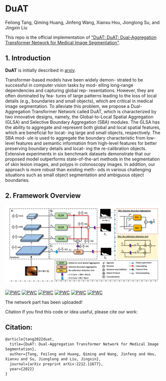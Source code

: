 # DuAT
Feilong Tang, Qiming Huang, Jinfeng Wang, Xianxu Hou, Jionglong Su, and Jingxin Liu

This repo is the official implementation of ["DuAT: DuAT: Dual-Aggregation Transformer Network for Medical Image Segmentation"](https://arxiv.org/abs/2212.11677). 

## 1. Introduction
**DuAT** is initially described in [arxiv](https://arxiv.org/pdf/2212.11677.pdf).

Transformer-based models have been widely demon- strated to be successful in computer vision tasks by mod- elling long-range dependencies and capturing global rep- resentations. However, they are often dominated by fea- tures of large patterns leading to the loss of local details (e.g., boundaries and small objects), which are critical in medical image segmentation. To alleviate this problem, we propose a Dual-Aggregation Transformer Network called DuAT, which is characterized by two innovative designs, namely, the Global-to-Local Spatial Aggregation (GLSA) and Selective Boundary Aggregation (SBA) modules. The GLSA has the ability to aggregate and represent both global and local spatial features, which are beneficial for locat- ing large and small objects, respectively. The SBA mod- ule is used to aggregate the boundary characteristic from low-level features and semantic information from high-level features for better preserving boundary details and locat- ing the re-calibration objects. Extensive experiments in six benchmark datasets demonstrate that our proposed model outperforms state-of-the-art methods in the segmentation of skin lesion images, and polyps in colonoscopy images. In addition, our approach is more robust than existing meth- ods in various challenging situations such as small object segmentation and ambiguous object boundaries.


## 2. Framework Overview
![](https://github.com/Barrett-python/DuAT/blob/main/Fig/fig1.png)


[![PWC](https://img.shields.io/endpoint.svg?url=https://paperswithcode.com/badge/duat-dual-aggregation-transformer-network-for/medical-image-segmentation-on-2018-data)](https://paperswithcode.com/sota/medical-image-segmentation-on-2018-data?p=duat-dual-aggregation-transformer-network-for)
[![PWC](https://img.shields.io/endpoint.svg?url=https://paperswithcode.com/badge/duat-dual-aggregation-transformer-network-for/medical-image-segmentation-on-cvc-clinicdb)](https://paperswithcode.com/sota/medical-image-segmentation-on-cvc-clinicdb?p=duat-dual-aggregation-transformer-network-for)
[![PWC](https://img.shields.io/endpoint.svg?url=https://paperswithcode.com/badge/duat-dual-aggregation-transformer-network-for/medical-image-segmentation-on-etis)](https://paperswithcode.com/sota/medical-image-segmentation-on-etis?p=duat-dual-aggregation-transformer-network-for)
[![PWC](https://img.shields.io/endpoint.svg?url=https://paperswithcode.com/badge/duat-dual-aggregation-transformer-network-for/lesion-segmentation-on-isic-2018)](https://paperswithcode.com/sota/lesion-segmentation-on-isic-2018?p=duat-dual-aggregation-transformer-network-for)
[![PWC](https://img.shields.io/endpoint.svg?url=https://paperswithcode.com/badge/duat-dual-aggregation-transformer-network-for/medical-image-segmentation-on-cvc-colondb)](https://paperswithcode.com/sota/medical-image-segmentation-on-cvc-colondb?p=duat-dual-aggregation-transformer-network-for)
[![PWC](https://img.shields.io/endpoint.svg?url=https://paperswithcode.com/badge/duat-dual-aggregation-transformer-network-for/medical-image-segmentation-on-kvasir-seg)](https://paperswithcode.com/sota/medical-image-segmentation-on-kvasir-seg?p=duat-dual-aggregation-transformer-network-for)


The network part has been uploaded!

Citation If you find this code or idea useful, please cite our work:


## Citation:
```
@article{tang2022duat,
  title={DuAT: Dual-Aggregation Transformer Network for Medical Image Segmentation},
  author={Tang, Feilong and Huang, Qiming and Wang, Jinfeng and Hou, Xianxu and Su, Jionglong and Liu, Jingxin},
  journal={arXiv preprint arXiv:2212.11677},
  year={2022}
}
```



